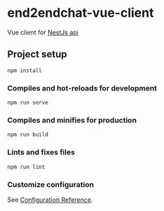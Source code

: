 # end2endchat-vue-client
Vue client for <a href="https://github.com/SimoneC03/end2end-chat-api">NestJs api</a>

## Project setup
```
npm install
```

### Compiles and hot-reloads for development
```
npm run serve
```

### Compiles and minifies for production
```
npm run build
```

### Lints and fixes files
```
npm run lint
```

### Customize configuration
See [Configuration Reference](https://cli.vuejs.org/config/).
